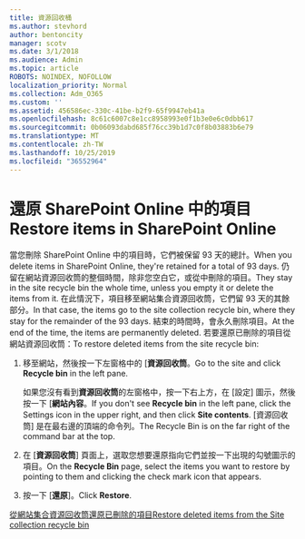 ```yaml
---
title: 資源回收桶
ms.author: stevhord
author: bentoncity
manager: scotv
ms.date: 3/1/2018
ms.audience: Admin
ms.topic: article
ROBOTS: NOINDEX, NOFOLLOW
localization_priority: Normal
ms.collection: Adm_O365
ms.custom: ''
ms.assetid: 456586ec-330c-41be-b2f9-65f9947eb41a
ms.openlocfilehash: 8c61c6007c8e1cc8958993e0f1b3e0e6c0dbb617
ms.sourcegitcommit: 0b06093dabd685f76cc39b1d7c0f8b03883b6e79
ms.translationtype: MT
ms.contentlocale: zh-TW
ms.lasthandoff: 10/25/2019
ms.locfileid: "36552964"
---
```

# <a name="restore-items-in-sharepoint-online"></a><span data-ttu-id="47bcc-102">還原 SharePoint Online 中的項目</span><span class="sxs-lookup"><span data-stu-id="47bcc-102">Restore items in SharePoint Online</span></span>

<span data-ttu-id="47bcc-103">當您刪除 SharePoint Online 中的項目時，它們被保留 93 天的總計。</span><span class="sxs-lookup"><span data-stu-id="47bcc-103">When you delete items in SharePoint Online, they're retained for a total of 93 days.</span></span> <span data-ttu-id="47bcc-104">仍留在網站資源回收筒的整個時間，除非您空白它，或從中刪除的項目。</span><span class="sxs-lookup"><span data-stu-id="47bcc-104">They stay in the site recycle bin the whole time, unless you empty it or delete the items from it.</span></span> <span data-ttu-id="47bcc-105">在此情況下，項目移至網站集合資源回收筒，它們留 93 天的其餘部分。</span><span class="sxs-lookup"><span data-stu-id="47bcc-105">In that case, the items go to the site collection recycle bin, where they stay for the remainder of the 93 days.</span></span> <span data-ttu-id="47bcc-106">結束的時間時，會永久刪除項目。</span><span class="sxs-lookup"><span data-stu-id="47bcc-106">At the end of the time, the items are permanently deleted.</span></span> <span data-ttu-id="47bcc-107">若要還原已刪除的項目從網站資源回收筒：</span><span class="sxs-lookup"><span data-stu-id="47bcc-107">To restore deleted items from the site recycle bin:</span></span>
  
1. <span data-ttu-id="47bcc-108">移至網站，然後按一下左窗格中的 [**資源回收筒**。</span><span class="sxs-lookup"><span data-stu-id="47bcc-108">Go to the site and click **Recycle bin** in the left pane.</span></span> 
    
    <span data-ttu-id="47bcc-109">如果您沒有看到**資源回收筒**的左窗格中，按一下右上方，在 [設定] 圖示，然後按一下 [**網站內容**。</span><span class="sxs-lookup"><span data-stu-id="47bcc-109">If you don't see **Recycle bin** in the left pane, click the Settings icon in the upper right, and then click **Site contents**.</span></span> <span data-ttu-id="47bcc-110">[資源回收筒] 是在最右邊的頂端的命令列。</span><span class="sxs-lookup"><span data-stu-id="47bcc-110">The Recycle Bin is on the far right of the command bar at the top.</span></span>
    
2. <span data-ttu-id="47bcc-111">在 [**資源回收筒**] 頁面上，選取您想要還原指向它們並按一下出現的勾號圖示的項目。</span><span class="sxs-lookup"><span data-stu-id="47bcc-111">On the **Recycle Bin** page, select the items you want to restore by pointing to them and clicking the check mark icon that appears.</span></span> 
    
3. <span data-ttu-id="47bcc-112">按一下 [**還原**]。</span><span class="sxs-lookup"><span data-stu-id="47bcc-112">Click **Restore**.</span></span>
    
[<span data-ttu-id="47bcc-113">從網站集合資源回收筒還原已刪除的項目</span><span class="sxs-lookup"><span data-stu-id="47bcc-113">Restore deleted items from the Site collection recycle bin</span></span>](https://go.microsoft.com/fwlink/?linkid=866439)
  


